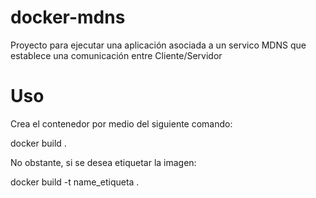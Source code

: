 # docker-mdns
Proyecto para ejecutar una aplicación asociada a un servico MDNS que establece una comunicación entre Cliente/Servidor 

# Uso
Crea el contenedor por medio del siguiente comando:

docker build .

No obstante, si se desea etiquetar la imagen:

docker build -t name_etiqueta .
